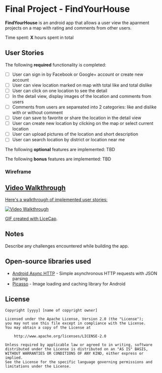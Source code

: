 # Final Project - FindYourHouse

**FindYourHouse** is an android app that allows a user view the aparment projects on a map with rating and comments from other users.

Time spent: **X** hours spent in total

## User Stories

The following **required** functionality is completed:

* [ ] User can sign in by Facebook or Google+ account or create new account
* [ ] User can view location marked on map with total like and total dislike
* [ ] User can click on one location to see the detail
 * [ ] In the detail view, display images of the location and comments from users
 * [ ] Comments from users are separeated into 2 categories: like and dislike with or without comment
 * [ ] User can save to favorite or share the location in the detail view
* [ ] User can create new location by clicking on the map or select current location
* [ ] User can upload pictures of the location and short description
* [ ] User can search location by district or location near me

The following **optional** features are implemented:
TBD

The following **bonus** features are implemented:
TBD

### Wireframe
<a href='https://app.moqups.com/coder_ironman/YNY0uv3JmJ/view' />

## Video Walkthrough 

Here's a walkthrough of implemented user stories:

<img src='http://i.imgur.com/link/to/your/gif/file.gif' title='Video Walkthrough' width='' alt='Video Walkthrough' />

GIF created with [LiceCap](http://www.cockos.com/licecap/).

## Notes

Describe any challenges encountered while building the app.

## Open-source libraries used

- [Android Async HTTP](https://github.com/loopj/android-async-http) - Simple asynchronous HTTP requests with JSON parsing
- [Picasso](http://square.github.io/picasso/) - Image loading and caching library for Android

## License

    Copyright [yyyy] [name of copyright owner]

    Licensed under the Apache License, Version 2.0 (the "License");
    you may not use this file except in compliance with the License.
    You may obtain a copy of the License at

        http://www.apache.org/licenses/LICENSE-2.0

    Unless required by applicable law or agreed to in writing, software
    distributed under the License is distributed on an "AS IS" BASIS,
    WITHOUT WARRANTIES OR CONDITIONS OF ANY KIND, either express or implied.
    See the License for the specific language governing permissions and
    limitations under the License.
